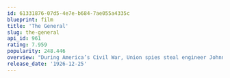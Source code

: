 ```yaml
---
id: 61331876-07d5-4e7e-b684-7ae055a4335c
blueprint: film
title: 'The General'
slug: the-general
api_id: 961
rating: 7.959
popularity: 248.446
overview: "During America’s Civil War, Union spies steal engineer Johnny Gray's beloved locomotive, 'The General'—with Johnnie's lady love aboard an attached boxcar—and he single-handedly must do all in his power to both get The General back and to rescue Annabelle."
release_date: '1926-12-25'
---
```


